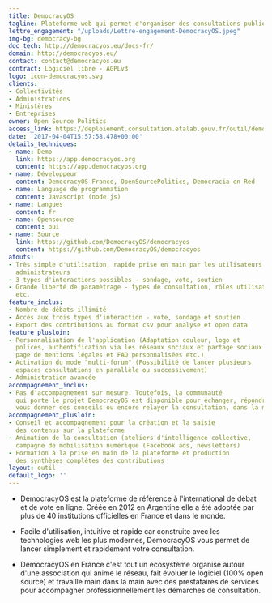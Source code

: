 ```yaml
---
title: DemocracyOS
tagline: Plateforme web qui permet d'organiser des consultations publiques.
lettre_engagement: "/uploads/Lettre-engagement-DemocracyOS.jpeg"
img-bg: democracy-bg
doc_tech: http://democracyos.eu/docs-fr/
domain: http://democracyos.eu/
contact: contact@democracyos.eu
contract: Logiciel libre - AGPLv3
logo: icon-democracyos.svg
clients:
- Collectivités
- Administrations
- Ministères
- Entreprises
owner: Open Source Politics
access_link: https://deploiement.consultation.etalab.gouv.fr/outil/democracyos
date: '2017-04-04T15:57:58.478+00:00'
details_techniques:
- name: Demo
  link: https://app.democracyos.org
  content: https://app.democracyos.org
- name: Développeur
  content: DemocracyOS France, OpenSourcePolitics, Democracia en Red
- name: Language de programmation
  content: Javascript (node.js)
- name: Langues
  content: fr
- name: Opensource
  content: oui
- name: Source
  link: https://github.com/DemocracyOS/democracyos
  content: https://github.com/DemocracyOS/democracyos
atouts:
- Très simple d'utilisation, rapide prise en main par les utilisateurs et les
  administrateurs
- 3 types d'interactions possibles - sondage, vote, soutien
- Grande liberté de paramètrage - types de consultation, rôles utilisateurs
  etc.
feature_inclus:
- Nombre de débats illimité
- Accès aux trois types d'interaction - vote, sondage et soutien
- Export des contributions au format csv pour analyse et open data
feature_plusloin:
- Personnalisation de l'application (Adaptation couleur, logo et
  polices, authentification via les réseaux sociaux et partage sociaux personnalisé,
  page de mentions légales et FAQ personnalisées etc.)
- Activation du mode "multi-forum" (Possibilité de lancer plusieurs
  espaces consultations en parallèle ou successivement)
- Administration avancée
accompagnement_inclus:
- Pas d'accompagnement sur mesure. Toutefois, la communauté
  qui porte le projet DemocracyOS est disponible pour échanger, répondre à vos questions,
  vous donner des conseils ou encore relayer la consultation, dans la mesure du possible.
accompagnement_plusloin:
- Conseil et accompagnement pour la création et la saisie
  des contenus sur la plateforme
- Animation de la consultation (ateliers d'intelligence collective,
  campagne de mobilisation numérique (Facebook ads, newsletters)
- Formation à la prise en main de la plateforme et production
  des synthèses complètes des contributions
layout: outil
default_logo: ''
---
```

* DemocracyOS est la plateforme de référence à l'international de débat et de vote en ligne. Créée en 2012 en Argentine elle a été adoptée par plus de 40 institutions officielles en France et dans le monde.

* Facile d'utilisation, intuitive et rapide car construite avec les technologies web les plus modernes, DemocracyOS vous permet de lancer simplement et rapidement votre consultation.

* DemocracyOS en France c'est tout un ecosystème organisé autour d'une association qui anime le réseau, fait évoluer le logiciel (100% open source) et travaille main dans la main avec des prestataires de services pour accompagner professionnellement les démarches de consultation. 